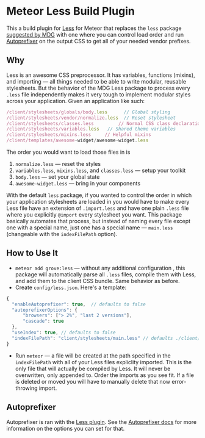 # Meteor Less Build Plugin

This a build plugin for [Less](lesscss.org) for Meteor that replaces the `less` package [suggested by MDG](http://docs.meteor.com/#/full/less) with one where you can control load order and run [Autoprefixer](https://github.com/postcss/autoprefixer) on the output CSS to get all of your needed vendor prefixes.

## Why
Less is an awesome CSS preprocessor. It has variables, functions (mixins), and importing — all things needed to be able to write modular, reusable stylesheets. But the behavior of the MDG Less package to process every `.less` file independently makes it very tough to implement modular styles across your application. Given an application like such:

```js
/client/stylesheets/globals/body.less	   // Global styling
/client/stylesheets/vendor/normalize.less  // Reset stylesheet
/client/stylesheets/classes.less		 // Normal CSS class declarations
/client/stylesheets/variables.less   // Shared theme variables
/client/stylesheets/mixins.less		// Helpful mixins
/client/templates/awesome-widget/awesome-widget.less
```

The order you would want to load those files in is

1. `normalize.less` — reset the styles
2. `variables.less`, `mixins.less`, and `classes.less` — setup your toolkit
3. `body.less` — set your global state
4. `awesome-widget.less` — bring in your components

With the default `less` package, if you wanted to control the order in which your application stylesheets are loaded in you would have to make every Less file have an extension of `.import.less` and have one plain `.less` file where you explicitly `@import` every stylesheet you want. This package basically automates that process, but instead of naming every file except one with a special name, just one has a special name — `main.less` (changeable with the `indexFilePath` option).


## How to Use It
* `meteor add grove:less` — without any additional configuration , this package will automatically parse all `.less` files, compile them with Less, and add them to the client CSS bundle. Same behavior as before.
* Create `config/less.json`. Here's a template:

```js
{
  "enableAutoprefixer": true,  // defaults to false
  "autoprefixerOptions": {
      "browsers": ["> 2%", "last 2 versions"],
      "cascade": true
  },
  "useIndex": true,	// defaults to false
  "indexFilePath": "client/stylesheets/main.less" // defaults ./client/main.less
}

```
* Run `meteor` — a file will be created at the path specified in the `indexFilePath` with all of your Less files expliclity imported. This is the only file that will actually be compiled by Less. It will never be overwritten, only appended to. Order the imports as you see fit. If a file is deleted or moved you will have to manually delete that now error-throwing import.

## Autoprefixer
Autoprefixer is ran with the [Less plugin](https://github.com/less/less-plugin-autoprefix). See the [Autoprefixer docs](https://github.com/postcss/autoprefixer#browsers) for more information on the options you can set for that.

